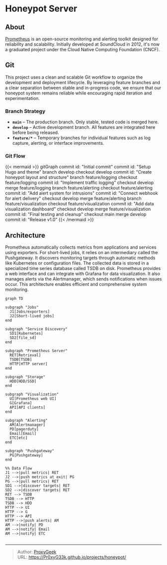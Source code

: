 # Honeypot Server


## About

[Prometheus](https://prometheus.io) is an open-source monitoring and alerting toolkit designed for reliability and scalability. Initially developed at SoundCloud in 2012, it's now a graduated project under the Cloud Native Computing Foundation (CNCF).

## Git

This project uses a clean and scalable Git workflow to organize the development and deployment lifecycle. By leveraging feature branches and a clear separation between stable and in-progress code, we ensure that our honeypot system remains reliable while encouraging rapid iteration and experimentation.

### Branch Strategy

- **`main`** – The production branch. Only stable, tested code is merged here.
- **`develop`** – Active development branch. All features are integrated here before being released.
- **`feature/*`** – Temporary branches for individual features such as log capture, alerting, or interface improvements.

### Git Flow

{{< mermaid >}}
gitGraph
    commit id: "Initial commit"
    commit id: "Setup Hugo and theme"
    branch develop
    checkout develop
    commit id: "Create honeypot layout and structure"
    branch feature/logging
    checkout feature/logging
    commit id: "Implement traffic logging"
    checkout develop
    merge feature/logging
    branch feature/alerting
    checkout feature/alerting
    commit id: "Add alert system for intrusions"
    commit id: "Connect webhook for alert delivery"
    checkout develop
    merge feature/alerting
    branch feature/visualization
    checkout feature/visualization
    commit id: "Add data visualization dashboard"
    checkout develop
    merge feature/visualization
    commit id: "Final testing and cleanup"
    checkout main
    merge develop
    commit id: "Release v1.0"
{{< /mermaid >}}

## Architecture

Prometheus automatically collects metrics from applications and services using exporters. For short-lived jobs, it relies on an intermediary called the Pushgateway. It discovers monitoring targets through automatic methods like Kubernetes or configuration files. The collected data is stored in a specialized time series database called TSDB on disk. Prometheus provides a web interface and can integrate with Grafana for data visualization. It also manages alerts via the Alertmanager, which sends notifications when issues occur. This architecture enables efficient and comprehensive system monitoring.

```mermaid
graph TD

subgraph "Jobs"
  J1[Jobs/exporters]
  J2[Short-lived jobs]
end

subgraph "Service Discovery"
  SD1[Kubernetes]
  SD2[file_sd]
end

subgraph "Prometheus Server"
  RET[Retrieval]
  TSDB[TSDB]
  HTTP[HTTP server]
end

subgraph "Storage"
  HDD[HDD/SSD]
end

subgraph "Visualization"
  UI[Prometheus web UI]
  G[Grafana]
  API[API clients]
end

subgraph "Alerting"
  AM[Alertmanager]
  PD[pagerduty]
  Email[Email]
  ETC[etc]
end

subgraph "Pushgateway"
  PG[Pushgateway]
end

%% Data Flow
J1 -->|pull metrics| RET
J2 -->|push metrics at exit| PG
PG -->|pull metrics| RET
SD1 -->|discover targets| RET
SD2 -->|discover targets| RET
RET --> TSDB
TSDB --> HTTP
TSDB --> HDD
HTTP --> UI
HTTP --> G
HTTP --> API
HTTP -->|push alerts| AM
AM -->|notify| PD
AM -->|notify| Email
AM -->|notify| ETC


```


---

> Author: [ProxyGeek](https://github.com/Pr0xyG33k)  
> URL: https://Pr0xyG33k.github.io/projects/honeypot/  


